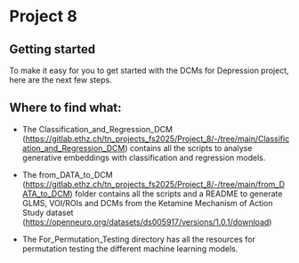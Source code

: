 # Project 8



## Getting started

To make it easy for you to get started with the DCMs for Depression project, here are the next few steps. 

## Where to find what:

- The Classification_and_Regression_DCM (https://gitlab.ethz.ch/tn_projects_fs2025/Project_8/-/tree/main/Classification_and_Regression_DCM) contains all the scripts to analyse generative embeddings with classification and regression models.

- The from_DATA_to_DCM (https://gitlab.ethz.ch/tn_projects_fs2025/Project_8/-/tree/main/from_DATA_to_DCM) folder contains all the scripts and a README to generate GLMS, VOI/ROIs and DCMs from the Ketamine Mechanism of Action Study
dataset (https://openneuro.org/datasets/ds005917/versions/1.0.1/download)

- The For_Permutation_Testing directory has all the resources for permutation testing the different machine learning models.

